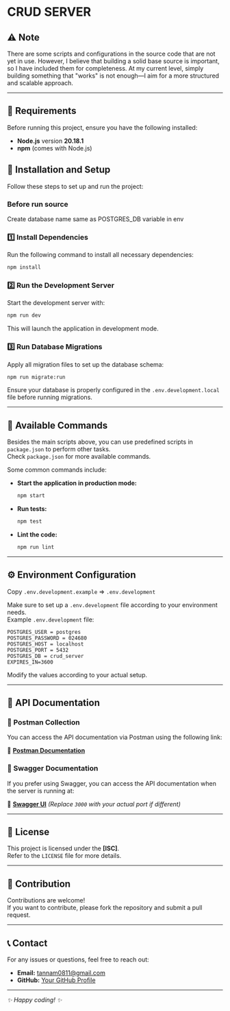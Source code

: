 # CRUD SERVER

## ⚠️ Note

There are some scripts and configurations in the source code that are not yet in use. However, I believe that building a solid base source is important, so I have included them for completeness. At my current level, simply building something that "works" is not enough—I aim for a more structured and scalable approach.

---

## 📌 Requirements

Before running this project, ensure you have the following installed:

- **Node.js** version **20.18.1**
- **npm** (comes with Node.js)

## 🚀 Installation and Setup

Follow these steps to set up and run the project:

### Before run source

Create database name same as POSTGRES_DB variable in env

### 1️⃣ Install Dependencies

Run the following command to install all necessary dependencies:

```sh
npm install
```

### 2️⃣ Run the Development Server

Start the development server with:

```sh
npm run dev
```

This will launch the application in development mode.

### 3️⃣ Run Database Migrations

Apply all migration files to set up the database schema:

```sh
npm run migrate:run
```

Ensure your database is properly configured in the `.env.development.local` file before running migrations.

---

## 🔧 Available Commands

Besides the main scripts above, you can use predefined scripts in `package.json` to perform other tasks.  
Check `package.json` for more available commands.

Some common commands include:

- **Start the application in production mode:**
  ```sh
  npm start
  ```
- **Run tests:**
  ```sh
  npm test
  ```
- **Lint the code:**
  ```sh
  npm run lint
  ```

---

## ⚙️ Environment Configuration

Copy `.env.development.example` => `.env.development`

Make sure to set up a `.env.development` file according to your environment needs.  
Example `.env.development` file:

```env
POSTGRES_USER = postgres
POSTGRES_PASSWORD = 024680
POSTGRES_HOST = localhost
POSTGRES_PORT = 5432
POSTGRES_DB = crud_server
EXPIRES_IN=3600
```

Modify the values according to your actual setup.

---

## 📄 API Documentation

### 🔹 Postman Collection
You can access the API documentation via Postman using the following link:

📌 **[Postman Documentation](https://documenter.getpostman.com/view/18992337/2sAYdfqrMi)**

### 🔹 Swagger Documentation
If you prefer using Swagger, you can access the API documentation when the server is running at:

📌 **[Swagger UI](http://localhost:3000/api-docs)** _(Replace `3000` with your actual port if different)_

---

## 📄 License

This project is licensed under the **[ISC]**.  
Refer to the `LICENSE` file for more details.

---

## 🤝 Contribution

Contributions are welcome!  
If you want to contribute, please fork the repository and submit a pull request.

---

## 📞 Contact

For any issues or questions, feel free to reach out:

- **Email:** tannam0811@gmail.com
- **GitHub:** [Your GitHub Profile](https://github.com/BiaDN)

---

_✨ Happy coding! ✨_
